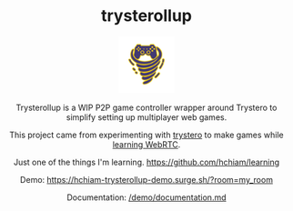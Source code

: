 <div align="center">

# trysterollup

<img src="trysterollup.png" height="100">

Trysterollup is a WIP P2P game controller wrapper around Trystero to simplify setting up multiplayer web games.

This project came from experimenting with [trystero](https://github.com/dmotz/trystero) to make games while [learning WebRTC](https://github.com/hchiam/learning-webrtc).

Just one of the things I'm learning. https://github.com/hchiam/learning

Demo: https://hchiam-trysterollup-demo.surge.sh/?room=my_room

Documentation: [/demo/documentation.md](https://github.com/hchiam/trysterollup/blob/main/demo/documentation.md)

</div>
